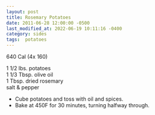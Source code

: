 ```yaml
---
layout: post
title: Rosemary Potatoes
date: 2011-06-28 12:00:00 -0500
last_modified_at: 2022-06-19 10:11:16 -0400
category: sides
tags:  potatoes
---
```

640 Cal (4x 160)

1 1/2 lbs. potatoes  
1 1/3 Tbsp. olive oil  
1 Tbsp. dried rosemary  
salt & pepper  

* Cube potatoes and toss with oil and spices.
* Bake at 450F for 30 minutes, turning halfway through.
